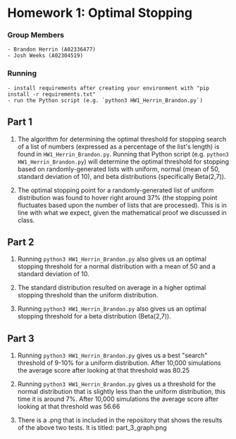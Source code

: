 # Homework 1: Optimal Stopping

### Group Members
    - Brandon Herrin (A02336477)
    - Josh Weeks (A02304519)

### Running
    - install requirements after creating your environment with "pip install -r requirements.txt"
    - run the Python script (e.g. `python3 HW1_Herrin_Brandon.py`)

## Part 1
1. The algorithm for determining the optimal threshold for stopping search of a list of numbers (expressed as a percentage of the list's length) is found in `HW1_Herrin_Brandon.py`. Running that Python script (e.g. `python3 HW1_Herrin_Brandon.py`) will determine the optimal threshold for stopping based on randomly-generated lists with uniform, normal (mean of 50, standard deviation of 10), and beta distributions (specifically Beta(2,7)).

2. The optimal stopping point for a randomly-generated list of uniform distribution was found to hover right around 37% (the stopping point fluctuates based upon the number of lists that are processed). This is in line with what we expect, given the mathematical proof we discussed in class.

## Part 2
1. Running `python3 HW1_Herrin_Brandon.py` also gives us an optimal stopping threshold for a normal distribution with a mean of 50 and a standard deviation of 10.

2. The standard distribution resulted on average in a higher optimal stopping threshold than the uniform distribution. 

3. Running `python3 HW1_Herrin_Brandon.py` also gives us an optimal stopping threshold for a beta distribution (Beta(2,7)).

## Part 3
1. Running `python3 HW1_Herrin_Brandon.py` gives us a best "search" threshold of 9-10% for a uniform distribution. After 10,000 simulations the average score after looking at that threshold was 80.25

2. Running `python3 HW1_Herrin_Brandon.py` gives us a threshold for the normal distribution that is slightly less than the uniform distribution, this time it is around 7%. After 10,000 simulations the average score after looking at that threshold was 56.66

3. There is a .png that is included in the repository that shows the results of the above two tests. It is titled: part_3_graph.png